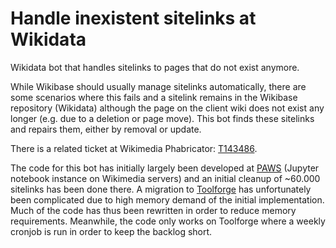 # Handle inexistent sitelinks at Wikidata
Wikidata bot that handles sitelinks to pages that do not exist anymore.

While Wikibase should usually manage sitelinks automatically, there are some scenarios where this fails and a sitelink remains in the Wikibase repository (Wikidata) although the page on the client wiki does not exist any longer (e.g. due to a deletion or page move). This bot finds these sitelinks and repairs them, either by removal or update.

There is a related ticket at Wikimedia Phabricator: [T143486](https://phabricator.wikimedia.org/T143486).

The code for this bot has initially largely been developed at [PAWS](https://hub.paws.wmcloud.org/user/MisterSynergy/lab/tree/misc/2021%2012%20deleted%20sitelinks) (Jupyter notebook instance on Wikimedia servers) and an initial cleanup of ~60.000 sitelinks has been done there. A migration to [Toolforge](https://wikitech.wikimedia.org/wiki/Portal:Toolforge) has unfortunately been complicated due to high memory demand of the initial implementation. Much of the code has thus been rewritten in order to reduce memory requirements. Meanwhile, the code only works on Toolforge where a weekly cronjob is run in order to keep the backlog short.